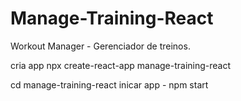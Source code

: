 # Manage-Training-React
 Workout Manager - Gerenciador de treinos.


cria app 
npx create-react-app manage-training-react


cd manage-training-react
inicar app - npm start
